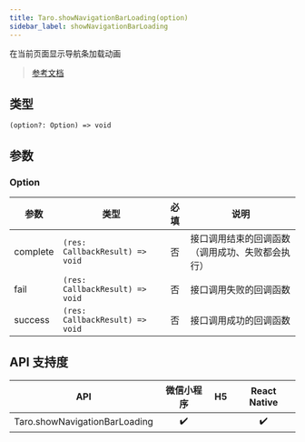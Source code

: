 ```yaml
---
title: Taro.showNavigationBarLoading(option)
sidebar_label: showNavigationBarLoading
---
```


在当前页面显示导航条加载动画

> [参考文档](https://developers.weixin.qq.com/miniprogram/dev/api/ui/navigation-bar/wx.showNavigationBarLoading.html)

## 类型

```tsx
(option?: Option) => void
```

## 参数

### Option

| 参数 | 类型 | 必填 | 说明 |
| --- | --- | :---: | --- |
| complete | `(res: CallbackResult) => void` | 否 | 接口调用结束的回调函数（调用成功、失败都会执行） |
| fail | `(res: CallbackResult) => void` | 否 | 接口调用失败的回调函数 |
| success | `(res: CallbackResult) => void` | 否 | 接口调用成功的回调函数 |

## API 支持度

| API | 微信小程序 | H5 | React Native |
| :---: | :---: | :---: | :---: |
| Taro.showNavigationBarLoading | ✔️ |  | ✔️ |

